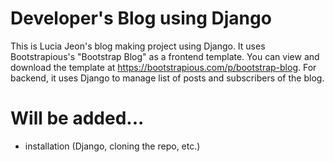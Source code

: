 # Developer's Blog using Django

This is Lucia Jeon's blog making project using Django.
It uses Bootstrapious's "Bootstrap Blog" as a frontend template. You can view and download the template at https://bootstrapious.com/p/bootstrap-blog.
For backend, it uses Django to manage list of posts and subscribers of the blog.

# Will be added...
- installation (Django, cloning the repo, etc.)
